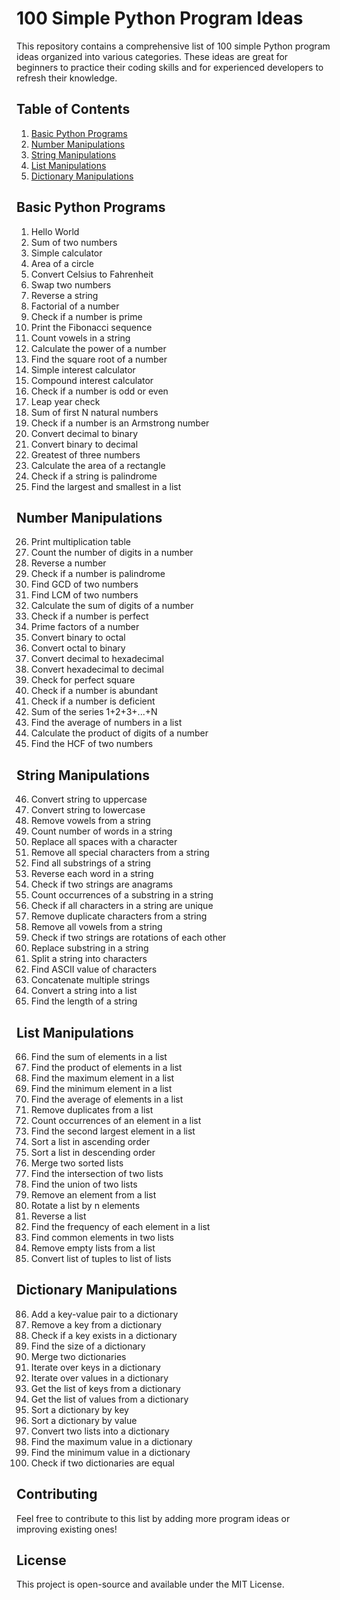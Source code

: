 # 100 Simple Python Program Ideas

This repository contains a comprehensive list of 100 simple Python program ideas organized into various categories. These ideas are great for beginners to practice their coding skills and for experienced developers to refresh their knowledge.

## Table of Contents

1. [Basic Python Programs](#basic-python-programs)
2. [Number Manipulations](#number-manipulations)
3. [String Manipulations](#string-manipulations)
4. [List Manipulations](#list-manipulations)
5. [Dictionary Manipulations](#dictionary-manipulations)

## Basic Python Programs

1. Hello World
2. Sum of two numbers
3. Simple calculator
4. Area of a circle
5. Convert Celsius to Fahrenheit
6. Swap two numbers
7. Reverse a string
8. Factorial of a number
9. Check if a number is prime
10. Print the Fibonacci sequence
11. Count vowels in a string
12. Calculate the power of a number
13. Find the square root of a number
14. Simple interest calculator
15. Compound interest calculator
16. Check if a number is odd or even
17. Leap year check
18. Sum of first N natural numbers
19. Check if a number is an Armstrong number
20. Convert decimal to binary
21. Convert binary to decimal
22. Greatest of three numbers
23. Calculate the area of a rectangle
24. Check if a string is palindrome
25. Find the largest and smallest in a list

## Number Manipulations

26. Print multiplication table
27. Count the number of digits in a number
28. Reverse a number
29. Check if a number is palindrome
30. Find GCD of two numbers
31. Find LCM of two numbers
32. Calculate the sum of digits of a number
33. Check if a number is perfect
34. Prime factors of a number
35. Convert binary to octal
36. Convert octal to binary
37. Convert decimal to hexadecimal
38. Convert hexadecimal to decimal
39. Check for perfect square
40. Check if a number is abundant
41. Check if a number is deficient
42. Sum of the series 1+2+3+...+N
43. Find the average of numbers in a list
44. Calculate the product of digits of a number
45. Find the HCF of two numbers

## String Manipulations

46. Convert string to uppercase
47. Convert string to lowercase
48. Remove vowels from a string
49. Count number of words in a string
50. Replace all spaces with a character
51. Remove all special characters from a string
52. Find all substrings of a string
53. Reverse each word in a string
54. Check if two strings are anagrams
55. Count occurrences of a substring in a string
56. Check if all characters in a string are unique
57. Remove duplicate characters from a string
58. Remove all vowels from a string
59. Check if two strings are rotations of each other
60. Replace substring in a string
61. Split a string into characters
62. Find ASCII value of characters
63. Concatenate multiple strings
64. Convert a string into a list
65. Find the length of a string

## List Manipulations

66. Find the sum of elements in a list
67. Find the product of elements in a list
68. Find the maximum element in a list
69. Find the minimum element in a list
70. Find the average of elements in a list
71. Remove duplicates from a list
72. Count occurrences of an element in a list
73. Find the second largest element in a list
74. Sort a list in ascending order
75. Sort a list in descending order
76. Merge two sorted lists
77. Find the intersection of two lists
78. Find the union of two lists
79. Remove an element from a list
80. Rotate a list by n elements
81. Reverse a list
82. Find the frequency of each element in a list
83. Find common elements in two lists
84. Remove empty lists from a list
85. Convert list of tuples to list of lists

## Dictionary Manipulations

86. Add a key-value pair to a dictionary
87. Remove a key from a dictionary
88. Check if a key exists in a dictionary
89. Find the size of a dictionary
90. Merge two dictionaries
91. Iterate over keys in a dictionary
92. Iterate over values in a dictionary
93. Get the list of keys from a dictionary
94. Get the list of values from a dictionary
95. Sort a dictionary by key
96. Sort a dictionary by value
97. Convert two lists into a dictionary
98. Find the maximum value in a dictionary
99. Find the minimum value in a dictionary
100. Check if two dictionaries are equal

## Contributing

Feel free to contribute to this list by adding more program ideas or improving existing ones!

## License

This project is open-source and available under the MIT License.
